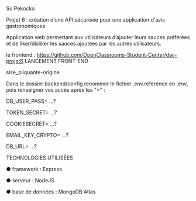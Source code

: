 So Pekocko

Projet 6 : création d’une API sécurisée pour une application d'avis gastronomiques

Application web permettant aux utilisateurs d’ajouter leurs sauces préférées et de liker/disliker les sauces ajoutées par les autres utilisateurs.


le frontend : https://github.com/OpenClassrooms-Student-Center/dwj-projet6
LANCEMENT FRONT-END

sise_piiquante-origine

Dans le dossier backend/config renommer le fichier .env.reference en .env, puis renseigner vos accès après les "=" :

DB_USER_PASS= ...?

TOKEN_SECRET= ...?

COOKIESECRET= ...?

EMAIL_KEY_CRYPTO= ...?

DB_URL= ...?

TECHNOLOGIES UTILISÉES

● framework : Express

● serveur : NodeJS

● base de données : MongoDB Atlas

